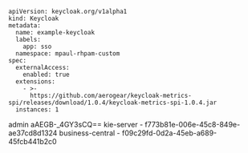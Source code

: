 ```
apiVersion: keycloak.org/v1alpha1
kind: Keycloak
metadata:
  name: example-keycloak
  labels:
    app: sso
  namespace: mpaul-rhpam-custom
spec:
  externalAccess:
    enabled: true
  extensions:
    - >-
      https://github.com/aerogear/keycloak-metrics-spi/releases/download/1.0.4/keycloak-metrics-spi-1.0.4.jar
  instances: 1
```

admin
aAEGB-_4GY3sCQ==
kie-server - f773b81e-006e-45c8-849e-ae37cd8d1324
business-central - f09c29fd-0d2a-45eb-a689-45fcb441b2c0
